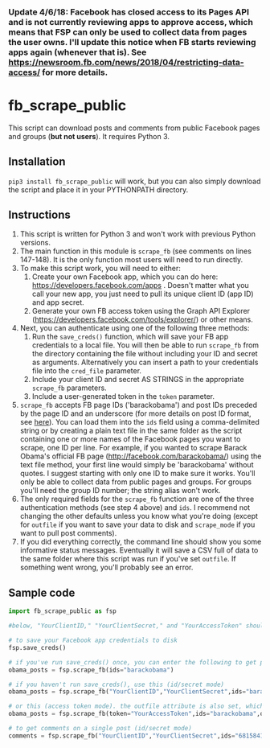 ### Update 4/6/18: Facebook has closed access to its Pages API and is not currently reviewing apps to approve access, which means that FSP can only be used to collect data from pages the user owns. I'll update this notice when FB starts reviewing apps again (whenever that is). See https://newsroom.fb.com/news/2018/04/restricting-data-access/ for more details.

# fb_scrape_public

This script can download posts and comments from public Facebook pages and groups (__but not users__). It requires Python 3.

Installation
------------

``pip3 install fb_scrape_public`` will work, but you can also simply download the script and place it in your PYTHONPATH directory.

Instructions
------------

1.    This script is written for Python 3 and won't work with previous Python versions.
2.    The main function in this module is ```scrape_fb``` (see comments on lines 147-148). It is the only function most users will need to run directly.
3.    To make this script work, you will need to either:
      1. Create your own Facebook app, which you can do here: https://developers.facebook.com/apps . Doesn't matter what you call your new app, you just need to pull its unique client ID (app ID) and app secret.
      2. Generate your own FB access token using the Graph API Explorer (https://developers.facebook.com/tools/explorer/) or other means. 
4.    Next, you can authenticate using one of the following three methods:
      1. Run the ```save_creds()``` function, which will save your FB app credentials to a local file. You will then be able to run ```scrape_fb``` from the directory containing the file without including your ID and secret as arguments. Alternatively you can insert a path to your credentials file into the ```cred_file``` parameter.
      2. Include your client ID and secret AS STRINGS in the appropriate ```scrape_fb``` parameters. 
      3. Include a user-generated token in the ```token``` parameter. 
5.    ```scrape_fb``` accepts FB page IDs ('barackobama') and post IDs preceded by the page ID and an underscore (for more details on post ID format, see [here](https://stackoverflow.com/questions/31353591/how-should-we-retrieve-an-individual-post-now-that-post-id-is-deprecated-in-v)). You can load them into the ```ids``` field using a comma-delimited string or by creating a plain text file in the same folder as the script containing one or more names of the Facebook pages you want to scrape, one ID per line. For example, if you wanted to scrape Barack Obama's official FB page (http://facebook.com/barackobama/) using the text file method, your first line would simply be 'barackobama' without quotes. I suggest starting with only one ID to make sure it works. You'll only be able to collect data from public pages and groups. For groups you'll need the group ID number; the string alias won't work.
6.    The only required fields for the ```scrape_fb``` function are one of the three authentication methods (see step 4 above) and ```ids```. I recommend not changing the other defaults unless you know what you're doing (except for ```outfile``` if you want to save your data to disk and ```scrape_mode``` if you want to pull post comments).
7.    If you did everything correctly, the command line should show you some informative status messages. Eventually it will save a CSV full of data to the same folder where this script was run if you've set ```outfile```. If something went wrong, you'll probably see an error.

Sample code
-----------

```python
import fb_scrape_public as fsp

#below, "YourClientID," "YourClientSecret," and "YourAccessToken" should be your actual client ID, secret, and access token

# to save your Facebook app credentials to disk
fsp.save_creds() 

# if you've run save_creds() once, you can enter the following to get page posts:
obama_posts = fsp.scrape_fb(ids="barackobama") 

# if you haven't run save_creds(), use this (id/secret mode)
obama_posts = fsp.scrape_fb("YourClientID","YourClientSecret",ids="barackobama") 

# or this (access token mode). the outfile attribute is also set, which means the data will be saved to disk
obama_posts = fsp.scrape_fb(token="YourAccessToken",ids="barackobama",outfile='obama_posts.csv') 

# to get comments on a single post (id/secret mode)
comments = fsp.scrape_fb("YourClientID","YourClientSecret",ids="6815841748_10154508876046749",scrape_mode="comments") 
```

